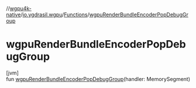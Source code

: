 //[wgpu4k-native](../../../index.md)/[io.ygdrasil.wgpu](../index.md)/[Functions](index.md)/[wgpuRenderBundleEncoderPopDebugGroup](wgpu-render-bundle-encoder-pop-debug-group.md)

# wgpuRenderBundleEncoderPopDebugGroup

[jvm]\
fun [wgpuRenderBundleEncoderPopDebugGroup](wgpu-render-bundle-encoder-pop-debug-group.md)(handler: MemorySegment)